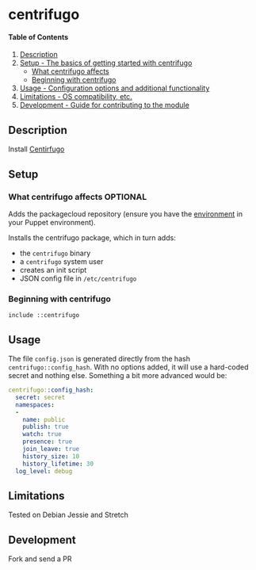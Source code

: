 
# centrifugo

#### Table of Contents

1. [Description](#description)
2. [Setup - The basics of getting started with centrifugo](#setup)
    * [What centrifugo affects](#what-centrifugo-affects)
    * [Beginning with centrifugo](#beginning-with-centrifugo)
3. [Usage - Configuration options and additional functionality](#usage)
4. [Limitations - OS compatibility, etc.](#limitations)
5. [Development - Guide for contributing to the module](#development)

## Description

Install [Centirfugo](https://github.com/centrifugal)

## Setup

### What centrifugo affects **OPTIONAL**

Adds the packagecloud repository (ensure you have the [environment](https://forge.puppet.com/computology/packagecloud) in your Puppet environment).

Installs the centrifugo package, which in turn adds:

- the `centrifugo` binary
- a `centrifugo` system user
- creates an init script
- JSON config file in `/etc/centrifugo`


### Beginning with centrifugo  

```
include ::centrifugo
```

## Usage

The file `config.json` is generated directly from the hash `centrifugo::config_hash`. With no options added, it will use a hard-coded secret and nothing else. Something a bit more advanced would be:

```nodename.yaml
centrifugo::config_hash:
  secret: secret
  namespaces:
  -
    name: public
    publish: true
    watch: true
    presence: true
    join_leave: true
    history_size: 10
    history_lifetime: 30
  log_level: debug
```

## Limitations

Tested on Debian Jessie and Stretch

## Development

Fork and send a PR
